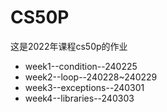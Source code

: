 # CS50P
这是2022年课程cs50p的作业
- week1--condition--240225
- week2--loop--240228~240229
- week3--exceptions--240301
- week4--libraries--240303
